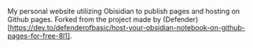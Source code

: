 My personal website utilizing Obisidian to publish pages and hosting on Github pages. Forked from the project made by (Defender)[https://dev.to/defenderofbasic/host-your-obsidian-notebook-on-github-pages-for-free-8l1].
